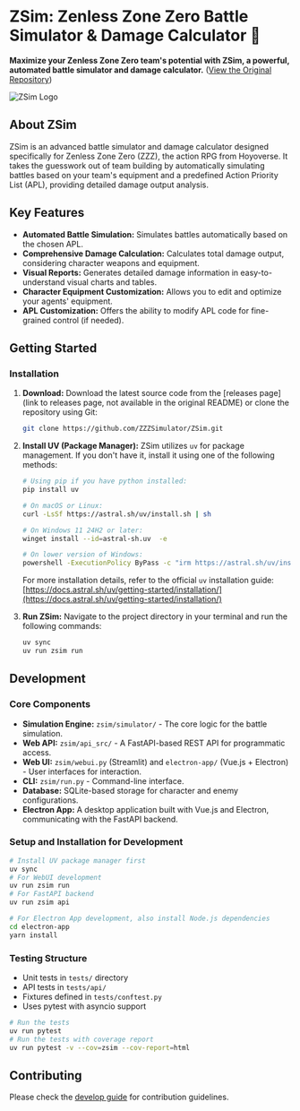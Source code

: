 # ZSim: Zenless Zone Zero Battle Simulator & Damage Calculator 🚀

**Maximize your Zenless Zone Zero team's potential with ZSim, a powerful, automated battle simulator and damage calculator.** ([View the Original Repository](https://github.com/ZZZSimulator/ZSim))

![ZSim Logo](docs/img/横板logo成图.png)

## About ZSim

ZSim is an advanced battle simulator and damage calculator designed specifically for Zenless Zone Zero (ZZZ), the action RPG from Hoyoverse.  It takes the guesswork out of team building by automatically simulating battles based on your team's equipment and a predefined Action Priority List (APL), providing detailed damage output analysis.

## Key Features

*   **Automated Battle Simulation:**  Simulates battles automatically based on the chosen APL.
*   **Comprehensive Damage Calculation:** Calculates total damage output, considering character weapons and equipment.
*   **Visual Reports:** Generates detailed damage information in easy-to-understand visual charts and tables.
*   **Character Equipment Customization:**  Allows you to edit and optimize your agents' equipment.
*   **APL Customization:**  Offers the ability to modify APL code for fine-grained control (if needed).

## Getting Started

### Installation

1.  **Download:** Download the latest source code from the [releases page](link to releases page, not available in the original README) or clone the repository using Git:

    ```bash
    git clone https://github.com/ZZZSimulator/ZSim.git
    ```

2.  **Install UV (Package Manager):** ZSim utilizes `uv` for package management. If you don't have it, install it using one of the following methods:

    ```bash
    # Using pip if you have python installed:
    pip install uv
    ```

    ```bash
    # On macOS or Linux:
    curl -LsSf https://astral.sh/uv/install.sh | sh
    ```

    ```bash
    # On Windows 11 24H2 or later:
    winget install --id=astral-sh.uv  -e
    ```

    ```bash
    # On lower version of Windows:
    powershell -ExecutionPolicy ByPass -c "irm https://astral.sh/uv/install.ps1 | iex"
    ```

    For more installation details, refer to the official `uv` installation guide: [https://docs.astral.sh/uv/getting-started/installation/](https://docs.astral.sh/uv/getting-started/installation/)

3.  **Run ZSim:** Navigate to the project directory in your terminal and run the following commands:

    ```bash
    uv sync
    uv run zsim run
    ```

## Development

### Core Components

*   **Simulation Engine:**  `zsim/simulator/` - The core logic for the battle simulation.
*   **Web API:** `zsim/api_src/` - A FastAPI-based REST API for programmatic access.
*   **Web UI:** `zsim/webui.py` (Streamlit) and `electron-app/` (Vue.js + Electron) - User interfaces for interaction.
*   **CLI:** `zsim/run.py` - Command-line interface.
*   **Database:** SQLite-based storage for character and enemy configurations.
*   **Electron App:**  A desktop application built with Vue.js and Electron, communicating with the FastAPI backend.

### Setup and Installation for Development

```bash
# Install UV package manager first
uv sync
# For WebUI development
uv run zsim run
# For FastAPI backend
uv run zsim api

# For Electron App development, also install Node.js dependencies
cd electron-app
yarn install
```

### Testing Structure

*   Unit tests in `tests/` directory
*   API tests in `tests/api/`
*   Fixtures defined in `tests/conftest.py`
*   Uses pytest with asyncio support

```bash
# Run the tests
uv run pytest
# Run the tests with coverage report
uv run pytest -v --cov=zsim --cov-report=html
```

## Contributing

Please check the [develop guide](https://github.com/ZZZSimulator/ZSim/wiki/%E8%B4%A1%E7%8C%AE%E6%8C%87%E5%8D%97-Develop-Guide) for contribution guidelines.